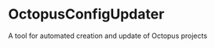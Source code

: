 OctopusConfigUpdater
====================

A tool for automated creation and update of Octopus projects
